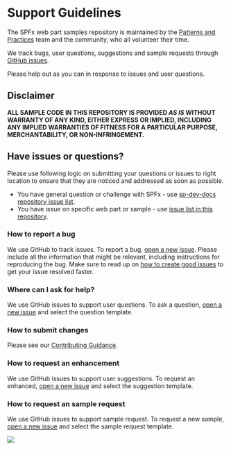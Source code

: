 # Support Guidelines

The SPFx web part samples repository is maintained by the [Patterns and Practices](https://aka.ms/m365pnp) team and the community, who all volunteer their time. 

We track bugs, user questions, suggestions and sample requests through [GitHub issues](https://github.com/pnp/sp-dev-fx-webparts/issues). 

Please help out as you can in response to issues and user questions.

## Disclaimer

**ALL SAMPLE CODE IN THIS REPOSITORY IS PROVIDED *AS IS* WITHOUT WARRANTY OF ANY KIND, EITHER EXPRESS OR IMPLIED, INCLUDING ANY IMPLIED WARRANTIES OF FITNESS FOR A PARTICULAR PURPOSE, MERCHANTABILITY, OR NON-INFRINGEMENT.**

## Have issues or questions?

Please use following logic on submitting your questions or issues to right location to ensure that they are noticed and addressed as soon as possible.

* You have general question or challenge with SPFx - use [sp-dev-docs repository issue list](https://github.com/SharePoint/sp-dev-docs/issues).
* You have issue on specific web part or sample - use [issue list in this repository](https://github.com/pnp/sp-dev-fx-webparts/issues).

### How to report a bug

We use GitHub to track issues. To report a bug, [open a new issue](https://github.com/pnp/sp-dev-fx-webparts/issues/new/choose). Please include
all the information that might be relevant, including instructions for reproducing the bug. Make sure to read up on [how to create good issues](https://github.com/pnp/sp-dev-fx-webparts/wiki/How-to-Create-Good-Issues) to get your issue resolved faster.

### Where can I ask for help?

We use GitHub issues to support user questions. To ask a question, [open a new issue](https://github.com/pnp/sp-dev-fx-webparts/issues/new/choose) and select the question template. 

### How to submit changes

Please see our [Contributing Guidance](https://github.com/pnp/sp-dev-fx-webparts/blob/main/CONTRIBUTING.md).

### How to request an enhancement

We use GitHub issues to support user suggestions. To request an enhanced, [open a new issue](https://github.com/pnp/sp-dev-fx-webparts/issues/new/choose) and select the suggestion template. 

### How to request an sample request

We use GitHub issues to support sample request. To request a new sample, [open a new issue](https://github.com/pnp/sp-dev-fx-webparts/issues/new/choose) and select the sample request template. 

<img src="https://telemetry.sharepointpnp.com/sp-dev-fx-webparts/SUPPORT.md" />
